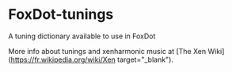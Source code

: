 # FoxDot-tunings
A tuning dictionary available to use in FoxDot

More info about tunings and xenharmonic music at [The Xen Wiki](https://fr.wikipedia.org/wiki/Xen target="_blank").  
